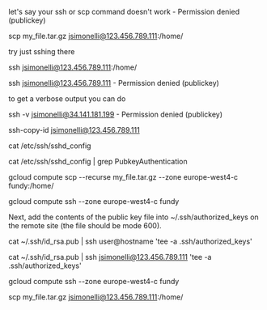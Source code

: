 


let's say your ssh or scp command doesn't work - Permission denied (publickey)


scp my_file.tar.gz jsimonelli@123.456.789.111:/home/

try just sshing there

ssh jsimonelli@123.456.789.111:/home/


ssh jsimonelli@123.456.789.111 - Permission denied (publickey)

to get a verbose output you can do 

ssh -v jsimonelli@34.141.181.199 - Permission denied (publickey)


ssh-copy-id jsimonelli@123.456.789.111




cat /etc/ssh/sshd_config

cat /etc/ssh/sshd_config | grep PubkeyAuthentication


gcloud compute scp --recurse my_file.tar.gz --zone europe-west4-c fundy:/home/


gcloud compute ssh --zone europe-west4-c fundy


Next, add the contents of the public key file into ~/.ssh/authorized_keys on the remote site (the file should be mode 600).


cat ~/.ssh/id_rsa.pub | ssh user@hostname 'tee -a .ssh/authorized_keys'



cat ~/.ssh/id_rsa.pub | ssh jsimonelli@123.456.789.111 'tee -a .ssh/authorized_keys'



gcloud compute ssh --zone europe-west4-c fundy




scp my_file.tar.gz jsimonelli@123.456.789.111:/home/


